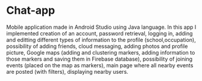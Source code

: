 # Chat-app
Mobile application made in Android Studio using Java language. In this app I implemented creation of an account, password retrieval, logging in, adding and editting different types of information to the profile (school,occupation), possibility of adding friends, cloud messaging, adding photos and profile picture, Google maps (adding and clustering markers, adding information to those markers and saving them in Firebase database), possibility of joining events (placed on the map as markers), main page where all nearby events are posted (with filters), displaying nearby users. 
